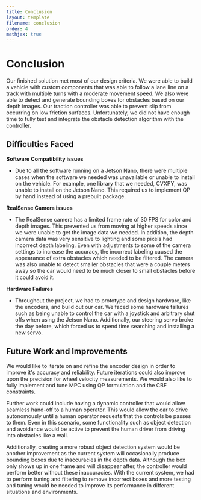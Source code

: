 ```yaml
---
title: Conclusion
layout: template
filename: conclusion
order: 4
mathjax: true
--- 
```


# Conclusion

Our finished solution met most of our design criteria. We were able to build a vehicle with custom components that was able to follow a lane line on a track with multiple turns with a moderate movement speed. We also were able to detect and generate bounding boxes for obstacles based on our depth images. Our traction controller was able to prevent slip from occurring on low friction surfaces. Unfortunately, we did not have enough time to fully test and integrate the obstacle detection algorithm with the controller. 

## Difficulties Faced

**Software Compatibility issues**
- Due to all the software running on a Jetson Nano, there were multiple cases when the software we needed was unavailable or unable to install on the vehicle. For example, one library that we needed, CVXPY, was unable to install on the Jetson Nano. This required us to implement QP by hand instead of using a prebuilt package.

**RealSense Camera issues**
- The RealSense camera has a limited frame rate of 30 FPS for color and depth images. This prevented us from moving at higher speeds since we were unable to get the image data we needed. In addition, the depth camera data was very sensitive to lighting and some pixels had incorrect depth labeling. Even with adjustments to some of the camera settings to increase the accuracy, the incorrect labeling caused the appearance of extra obstacles which needed to be filtered. The camera was also unable to detect smaller obstacles that were a couple meters away so the car would need to be much closer to small obstacles before it could avoid it.

**Hardware Failures**
- Throughout the project, we had to prototype and design hardware, like the encoders, and build out our car. We faced some hardware failures such as being unable to control the car with a joystick and arbitrary shut offs when using the Jetson Nano. Additionally, our steering servo broke the day before, which forced us to spend time searching and installing a new servo. 

## Future Work and Improvements

We would like to iterate on and refine the encoder design in order to improve it's accuracy and reliability. Future iterations could also improve upon the precision for wheel velocity measurements. We would also like to fully implement and tune MPC using QP formulation and the CBF constraints. 

Further work could include having a dynamic controller that would allow seamless hand-off to a human operator. This would allow the car to drive autonomously until a human operator requests that the controls be passes to them. Even in this scenario, some functionality such as object detection and avoidance would be active to prevent the human driver from driving into obstacles like a wall.

Additionally, creating a more robust object detection system would be another improvement as the current system will occasionally produce bounding boxes due to inaccuracies in the depth data. Although the box only shows up in one frame and will disappear after, the controller would perform better without these inaccuracies. With the current system, we had to perform tuning and filtering to remove incorrect boxes and more testing and tuning would be needed to improve its performance in different situations and environments.